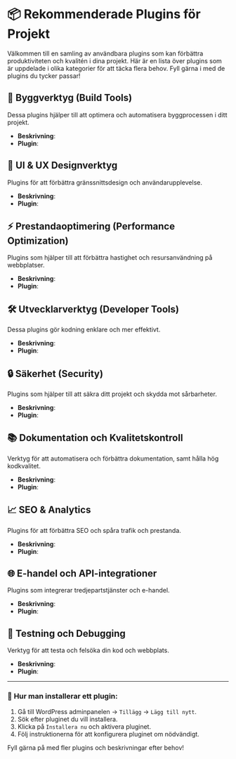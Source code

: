 # 📦 Rekommenderade Plugins för Projekt

Välkommen till en samling av användbara plugins som kan förbättra produktiviteten och kvalitén i dina projekt. 
Här är en lista över plugins som är uppdelade i olika kategorier för att täcka flera behov. Fyll gärna i med de plugins du tycker passar!

## 🔧 **Byggverktyg (Build Tools)**
Dessa plugins hjälper till att optimera och automatisera byggprocessen i ditt projekt.

- **Beskrivning**: 
- **Plugin**: 

## 🎨 **UI & UX Designverktyg**
Plugins för att förbättra gränssnittsdesign och användarupplevelse.

- **Beskrivning**: 
- **Plugin**:

## ⚡ **Prestandaoptimering (Performance Optimization)**
Plugins som hjälper till att förbättra hastighet och resursanvändning på webbplatser.

- **Beskrivning**:
- **Plugin**:

## 🛠 **Utvecklarverktyg (Developer Tools)**
Dessa plugins gör kodning enklare och mer effektivt.

- **Beskrivning**:
- **Plugin**:

## 🔒 **Säkerhet (Security)**
Plugins som hjälper till att säkra ditt projekt och skydda mot sårbarheter.

- **Beskrivning**:
- **Plugin**:

## 📚 **Dokumentation och Kvalitetskontroll**
Verktyg för att automatisera och förbättra dokumentation, samt hålla hög kodkvalitet.

- **Beskrivning**:
- **Plugin**:

## 📈 **SEO & Analytics**
Plugins för att förbättra SEO och spåra trafik och prestanda.

- **Beskrivning**:
- **Plugin**:
  
## 🌐 **E-handel och API-integrationer**
Plugins som integrerar tredjepartstjänster och e-handel.

- **Beskrivning**:
- **Plugin**:

## 🎯 **Testning och Debugging**
Verktyg för att testa och felsöka din kod och webbplats.

- **Beskrivning**:
- **Plugin**:

---

### 🔗 **Hur man installerar ett plugin:**
1. Gå till WordPress adminpanelen → `Tillägg` → `Lägg till nytt`.
2. Sök efter pluginet du vill installera.
3. Klicka på `Installera nu` och aktivera pluginet.
4. Följ instruktionerna för att konfigurera pluginet om nödvändigt.

   
Fyll gärna på med fler plugins och beskrivningar efter behov!

